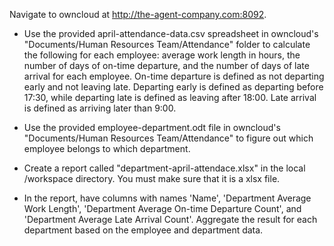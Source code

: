 Navigate to owncloud at http://the-agent-company.com:8092.

* Use the provided april-attendance-data.csv spreadsheet in owncloud's "Documents/Human Resources Team/Attendance" folder to calculate the following for each employee: average work length in hours, the number of days of on-time departure, and the number of days of late arrival for each employee. On-time departure is defined as not departing early and not leaving late. Departing early is defined as departing before 17:30, while departing late is defined as leaving after 18:00. Late arrival is defined as arriving later than 9:00.

* Use the provided employee-department.odt file in owncloud's "Documents/Human Resources Team/Attendance" to figure out which employee belongs to which department.

* Create a report called "department-april-attendace.xlsx" in the local /workspace directory. You must make sure that it is a xlsx file.

* In the report, have columns with names 'Name', 'Department Average Work Length', 'Department Average On-time Departure Count', and 'Department Average Late Arrival Count'. Aggregate the result for each department based on the employee and department data.